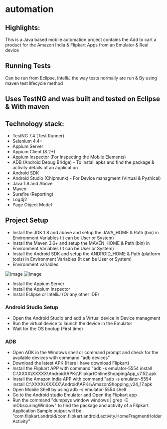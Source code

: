 # automation

## Highlights:
This is a Java based mobile automation project contains the Add to cart a product for the Amazon India & Flipkart Apps from an Emulator & Real device

## Running Tests
Can be run from Eclipse, IntelliJ the way tests normally are run & By using maven test lifecycle method

## Uses TestNG and was built and tested on Eclipse & With maven


## Technology stack:
- TestNG 7.4 (Test Runner)
- Selenium 4.4+
- Appium Server
- Appium Client (8.2+)
- Appium Inspector (For Inspecting the Mobile Elements)
- ADB (Android Debug Bridge) - To install apks and find the package & activity details of an application
- Android SDK
- Android Studio (Chipmunk) - For Device managment (Virtual & Pyshical)
- Java 1.8 and Above
- Maven
- Surefire (Reporting)
- Log4j2
- Page Object Model

## Project Setup
- Install the JDK 1.8 and above and setup the JAVA_HOME & Path (bin) in Environment Variables (It can be User or System)
- Install the Maven 3.6+ and setup the MAVEN_HOME & Path (bin) in Environment Variables (It can be User or System)
- Install the Android SDK and setup the ANDROID_HOME & Path (platform-tools) in Environment Variables (It can be User or System)
- Environment variables

![image](https://user-images.githubusercontent.com/113914197/191896523-b62cd6de-dc89-4957-ab60-5c5dcc26b7e8.png)
![image](https://user-images.githubusercontent.com/113914197/191896614-f6a54373-b640-4004-a9a2-18acf7dc2b0c.png)

- Install the Appium Server
- Install the Appium Inspector
- Install Eclipse or IntelliJ (Or any other IDE)

### Android Studio Setup
- Open the Android Studio and add a Virtual device in Device managment
- Run the virtual device to launch the device in the Emulator
- Wait for the OS bootup (First time)

### ADB
- Open ADK in the Windows shell or command prompt and check for the available devices with command "adb devices"
- Download the latest APK (Here I have download Flipkart)
- Install the Flipkart APP with command "adb -s emulator-5554 install C:\XXXX\XXXXX\Android\APKs\FlipkartOnlineShoppingApp_v7.52.apk
- Install the Amazon India APP with command "adb -s emulator-5554 install C:\XXXX\XXXXX\Android\APKs\AmazonShopping_v24_17.apk
- Open Mobile Shell by using
  adb -s emulator-5554 shell
- Go to the Android studio Emulator and Open the Flipkart app
- Run the command "dumpsys window windows | grep -E mObscuringWindow" to find the package and activity of a Flipkart Application
  Sample output will be "com.flipkart.android/com.flipkart.android.activity.HomeFragmentHolderActivity"
